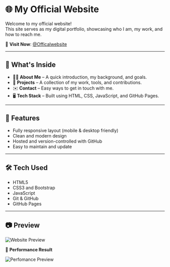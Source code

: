 # 🌐 My Official Website

Welcome to my official website!  
This site serves as my digital portfolio, showcasing who I am, my work, and how to reach me.

🔗 **Visit Now**: [@Officalwebsite](https://myselfanandvp.github.io/officialwebsite/)

---

## 📌 What's Inside

- 🧑‍💼 **About Me** – A quick introduction, my background, and goals.
- 🧰 **Projects** – A collection of my work, tools, and contributions.
- ✉️ **Contact** – Easy ways to get in touch with me.
- 🖥️ **Tech Stack** – Built using HTML, CSS, JavaScript, and GitHub Pages.

---

## 🚀 Features

- Fully responsive layout (mobile & desktop friendly)
- Clean and modern design
- Hosted and version-controlled with GitHub
- Easy to maintain and update

---

## 🛠️ Tech Used

- HTML5
- CSS3 and Bootstrap 
- JavaScript
- Git & GitHub
- GitHub Pages

---

## 📷 Preview

![Website Preview](https://github.com/user-attachments/assets/3e6705f2-773f-4204-93a9-67761f99f56d) 


🚀 **Performance Result**  

![Perfomance Preview](https://github.com/user-attachments/assets/eefba080-4b8f-40a8-a58c-34a3f22a1275) 



